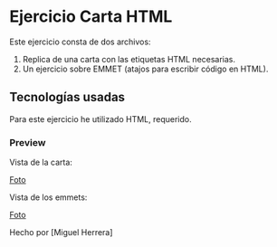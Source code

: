 # Ejercicio Carta HTML

Este ejercicio consta de dos archivos:

1. Replica de una carta con las etiquetas HTML necesarias.
2. Un ejercicio sobre EMMET (atajos para escribir código en HTML).

## Tecnologías usadas

Para este ejercicio he utilizado HTML, requerido.

### Preview

Vista de la carta:

[Foto](Carta.png)

Vista de los emmets:

[Foto](Emmet.png)

Hecho por [Miguel Herrera]